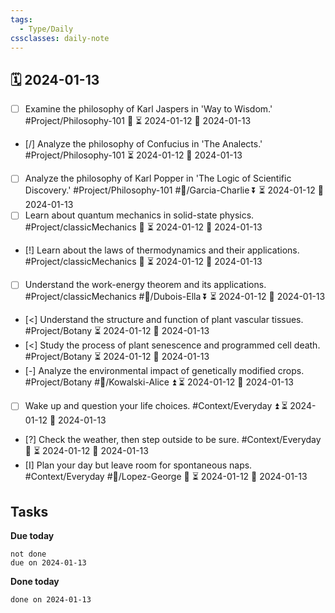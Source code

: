 ```yaml
---
tags:
  - Type/Daily
cssclasses: daily-note
---
```


## 🗓️ 2024-01-13

- [ ] Examine the philosophy of Karl Jaspers in 'Way to Wisdom.' #Project/Philosophy-101 🔽 ⏳ 2024-01-12 📅 2024-01-13
- [/] Analyze the philosophy of Confucius in 'The Analects.' #Project/Philosophy-101 ⏳ 2024-01-12 📅 2024-01-13
- [ ] Analyze the philosophy of Karl Popper in 'The Logic of Scientific Discovery.' #Project/Philosophy-101 #👤/Garcia-Charlie ⏬ ⏳ 2024-01-12 📅 2024-01-13
- [ ] Learn about quantum mechanics in solid-state physics. #Project/classicMechanics 🔺 ⏳ 2024-01-12 📅 2024-01-13
- [!] Learn about the laws of thermodynamics and their applications. #Project/classicMechanics 🔼 ⏳ 2024-01-12 📅 2024-01-13
- [ ] Understand the work-energy theorem and its applications. #Project/classicMechanics #👤/Dubois-Ella ⏬ ⏳ 2024-01-12 📅 2024-01-13
- [<] Understand the structure and function of plant vascular tissues. #Project/Botany ⏳ 2024-01-12 📅 2024-01-13
- [<] Study the process of plant senescence and programmed cell death. #Project/Botany ⏳ 2024-01-12 📅 2024-01-13
- [-] Analyze the environmental impact of genetically modified crops. #Project/Botany #👤/Kowalski-Alice ⏫ ⏳ 2024-01-12 📅 2024-01-13
- [ ] Wake up and question your life choices. #Context/Everyday ⏫ ⏳ 2024-01-12 📅 2024-01-13
- [?] Check the weather, then step outside to be sure. #Context/Everyday 🔺 ⏳ 2024-01-12 📅 2024-01-13
- [I] Plan your day but leave room for spontaneous naps. #Context/Everyday #👤/Lopez-George 🔽 ⏳ 2024-01-12 📅 2024-01-13

## Tasks

**Due today**

```tasks
not done
due on 2024-01-13
```

**Done today**

```tasks
done on 2024-01-13
```
            